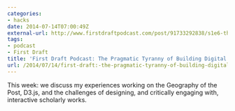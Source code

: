 ```yaml
---
categories:
- hacks
date: 2014-07-14T07:00:49Z
external-url: http://www.firstdraftpodcast.com/post/91733292838/s1e6-the-pragmatic-tyranny-of-building-digital
tags:
- podcast
- First Draft
title: 'First Draft Podcast: The Pragmatic Tyranny of Building Digital Artifacts'
url: /2014/07/14/first-draft:-the-pragmatic-tyranny-of-building-digital-artifacts/
---
```


This week: we discuss my experiences working on the Geography of the Post, D3.js, and the challenges of designing, and critically engaging with, interactive scholarly works.
